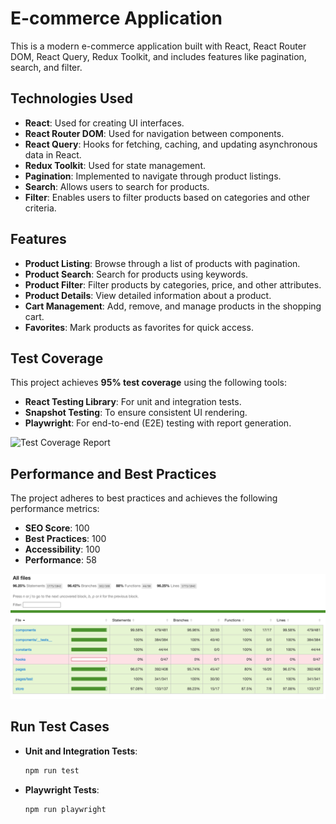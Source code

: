 # E-commerce Application

This is a modern e-commerce application built with React, React Router DOM, React Query, Redux Toolkit, and includes features like pagination, search, and filter.

## Technologies Used

- **React**: Used for creating UI interfaces.
- **React Router DOM**: Used for navigation between components.
- **React Query**: Hooks for fetching, caching, and updating asynchronous data in React.
- **Redux Toolkit**: Used for state management.
- **Pagination**: Implemented to navigate through product listings.
- **Search**: Allows users to search for products.
- **Filter**: Enables users to filter products based on categories and other criteria.

## Features

- **Product Listing**: Browse through a list of products with pagination.
- **Product Search**: Search for products using keywords.
- **Product Filter**: Filter products by categories, price, and other attributes.
- **Product Details**: View detailed information about a product.
- **Cart Management**: Add, remove, and manage products in the shopping cart.
- **Favorites**: Mark products as favorites for quick access.

## Test Coverage

This project achieves **95% test coverage** using the following tools:

- **React Testing Library**: For unit and integration tests.
- **Snapshot Testing**: To ensure consistent UI rendering.
- **Playwright**: For end-to-end (E2E) testing with report generation.

![Test Coverage Report](image-1.png)

## Performance and Best Practices

The project adheres to best practices and achieves the following performance metrics:

- **SEO Score**: 100
- **Best Practices**: 100
- **Accessibility**: 100
- **Performance**: 58

![Performance Metrics](image.png)

## Run Test Cases

- **Unit and Integration Tests**:
  ```bash
  npm run test

- **Playwright Tests**:
  ```bash
  npm run playwright